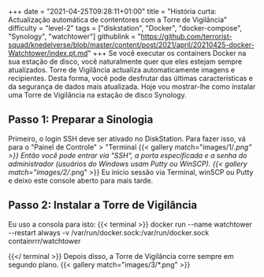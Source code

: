 +++
date = "2021-04-25T09:28:11+01:00"
title = "História curta: Actualização automática de contentores com a Torre de Vigilância"
difficulty = "level-2"
tags = ["diskstation", "Docker", "docker-compose", "Synology", "watchtower"]
githublink = "https://github.com/terrorist-squad/knedelverse/blob/master/content/post/2021/april/20210425-docker-Watchtower/index.pt.md"
+++
Se você executar os containers Docker na sua estação de disco, você naturalmente quer que eles estejam sempre atualizados. Torre de Vigilância actualiza automaticamente imagens e recipientes. Desta forma, você pode desfrutar das últimas características e da segurança de dados mais atualizada. Hoje vou mostrar-lhe como instalar uma Torre de Vigilância na estação de disco Synology.
## Passo 1: Preparar a Sinologia
Primeiro, o login SSH deve ser ativado no DiskStation. Para fazer isso, vá para o "Painel de Controle" > "Terminal
{{< gallery match="images/1/*.png" >}}
Então você pode entrar via "SSH", a porta especificada e a senha do administrador (usuários do Windows usam Putty ou WinSCP).
{{< gallery match="images/2/*.png" >}}
Eu inicio sessão via Terminal, winSCP ou Putty e deixo este console aberto para mais tarde.
## Passo 2: Instalar a Torre de Vigilância
Eu uso a consola para isto:
{{< terminal >}}
docker run --name watchtower --restart always -v /var/run/docker.sock:/var/run/docker.sock containrrr/watchtower

{{</ terminal >}}
Depois disso, a Torre de Vigilância corre sempre em segundo plano.
{{< gallery match="images/3/*.png" >}}
